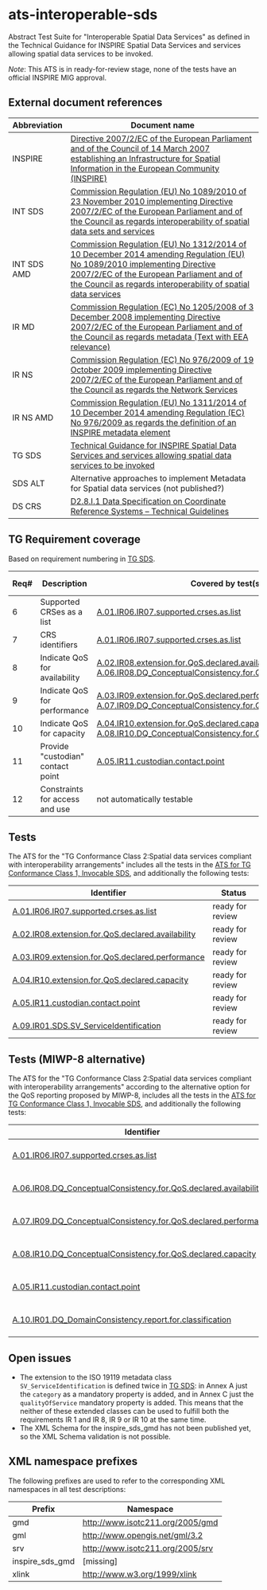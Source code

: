 ats-interoperable-sds
===========================

Abstract Test Suite for "Interoperable Spatial Data Services"
as defined in the Technical Guidance for INSPIRE Spatial Data Services and services allowing spatial data services to be invoked.

*Note*: This ATS is in ready-for-review stage, none of the tests have an official INSPIRE MIG approval.

## External document references

| Abbreviation | Document name                       |
| ------------ | ----------------------------------- |
| INSPIRE <a name="ref_INSPIRE"></a> | [Directive 2007/2/EC of the European Parliament and of the Council of 14 March 2007 establishing an Infrastructure for Spatial Information in the European Community (INSPIRE)](http://eur-lex.europa.eu/legal-content/EN/TXT/PDF/?uri=CELEX:32007L0002&from=EN)
| INT SDS <a name="ref_INT_SDS"></a> | [Commission Regulation (EU) No 1089/2010 of 23 November 2010 implementing Directive 2007/2/EC of the European Parliament and of the Council as regards interoperability of spatial data sets and services](http://eur-lex.europa.eu/legal-content/EN/TXT/PDF/?uri=OJ:L:2010:323:FULL&from=EN)
| INT SDS AMD <a name="ref_INT_SDS_AMD"></a> | [Commission Regulation (EU) No 1312/2014 of 10 December 2014 amending Regulation (EU) No 1089/2010 implementing Directive 2007/2/EC of the European Parliament and of the Council as regards interoperability of spatial data services](http://eur-lex.europa.eu/legal-content/EN/TXT/PDF/?uri=CELEX:32014R1312&from=EN)
| IR MD <a name="ref_IR_MD"></a> | [Commission Regulation (EC) No 1205/2008 of 3 December 2008 implementing Directive 2007/2/EC of the European Parliament and of the Council as regards metadata (Text with EEA relevance)](http://eur-lex.europa.eu/legal-content/EN/TXT/PDF/?uri=CELEX:32008R1205&from=EN)
| IR NS <a name="ref_IR_NS"></a>   | [Commission Regulation (EC) No 976/2009 of 19 October 2009 implementing Directive 2007/2/EC of the European Parliament and of the Council as regards the Network Services](http://eur-lex.europa.eu/legal-content/EN/TXT/PDF/?uri=CELEX:32009R0976&from=EN)
| IR NS AMD <a name="ref_IR_NS_AMD"></a> | [Commission Regulation (EU) No 1311/2014 of 10 December 2014 amending Regulation (EC) No 976/2009 as regards the definition of an INSPIRE metadata element](http://eur-lex.europa.eu/legal-content/EN/TXT/PDF/?uri=CELEX:32014R1311&from=EN)
| TG SDS <a name="ref_TG_SDS"></a> | [Technical Guidance for INSPIRE Spatial Data Services and services allowing spatial data services to be invoked](http://inspire.jrc.ec.europa.eu/documents/Spatial_Data_Services/TG_for_INSPIRE_SDS_3_1.pdf)
| SDS ALT <a name="ref_SDS_alt"></a> | Alternative approaches to implement Metadata for Spatial data services (not published?)
| DS CRS <a name="ref_DS_CRS"></a> | [D2.8.I.1 Data Specification on Coordinate Reference Systems – Technical Guidelines](http://inspire.ec.europa.eu/documents/Data_Specifications/INSPIRE_DataSpecification_RS_v3.2.pdf)

## TG Requirement coverage

Based on requirement numbering in [TG SDS](#ref_TG_SDS).

| Req#   | Description                          | Covered by test(s)                 | IR reference(s)                  |
| ------ | ------------------------------------ | ---------------------------------- | -------------------------------- |
| 6      | Supported CRSes as a list | [A.01.IR06.IR07.supported.crses.as.list](A.01.IR06.IR07.supported.crses.as.list.md)| |
| 7      | CRS identifiers | [A.01.IR06.IR07.supported.crses.as.list](A.01.IR06.IR07.supported.crses.as.list.md) | |
| 8      | Indicate QoS for availability | [A.02.IR08.extension.for.QoS.declared.availability](A.02.IR08.extension.for.QoS.declared.availability.md) OR [A.06.IR08.DQ_ConceptualConsistency.for.QoS.declared.availability](A.06.IR08.DQ_ConceptualConsistency.for.QoS.declared.availability.md) | |
| 9      | Indicate QoS for performance | [A.03.IR09.extension.for.QoS.declared.performance](A.03.IR09.extension.for.QoS.declared.performance.md) OR [A.07.IR09.DQ_ConceptualConsistency.for.QoS.declared.performance](A.07.IR09.DQ_ConceptualConsistency.for.QoS.declared.performance.md) | |
| 10     | Indicate QoS for capacity |[A.04.IR10.extension.for.QoS.declared.capacity](A.04.IR10.extension.for.QoS.declared.capacity.md) OR [A.08.IR10.DQ_ConceptualConsistency.for.QoS.declared.capacity](A.08.IR10.DQ_ConceptualConsistency.for.QoS.declared.capacity.md) | |
| 11     | Provide "custodian" contact point | [A.05.IR11.custodian.contact.point](A.05.IR11.custodian.contact.point.md) | |
| 12     | Constraints for access and use | not automatically testable |  |

## Tests

The ATS for the "TG Conformance Class 2:Spatial data services compliant with interoperability arrangements"
includes all the tests in the [ATS for TG Conformance Class 1, Invocable SDS](https://github.com/inspire-eu-validation/ats-invocable-sds), and additionally
the following tests:

| Identifier                                                        | Status   |
| ----------------------------------------------------------------- | -------- |
| [A.01.IR06.IR07.supported.crses.as.list](A.01.IR06.IR07.supported.crses.as.list.md) | ready for review |
| [A.02.IR08.extension.for.QoS.declared.availability](A.02.IR08.extension.for.QoS.declared.availability.md) | ready for review |
| [A.03.IR09.extension.for.QoS.declared.performance](A.03.IR09.extension.for.QoS.declared.performance.md) | ready for review |
| [A.04.IR10.extension.for.QoS.declared.capacity](A.04.IR10.extension.for.QoS.declared.capacity.md) | ready for review |
| [A.05.IR11.custodian.contact.point](A.05.IR11.custodian.contact.point.md) | ready for review |
| [A.09.IR01.SDS.SV_ServiceIdentification](A.09.IR01.SDS.SV_ServiceIdentification.md) | ready for review |

## Tests (MIWP-8 alternative)

The ATS for the "TG Conformance Class 2:Spatial data services compliant with interoperability arrangements"
according to the alternative option for the QoS reporting proposed by MIWP-8, includes all the tests
in the [ATS for TG Conformance Class 1, Invocable SDS](https://github.com/inspire-eu-validation/ats-invocable-sds), and additionally
the following tests:

| Identifier                                                        | Status   |
| ----------------------------------------------------------------- | -------- |
| [A.01.IR06.IR07.supported.crses.as.list](A.01.IR06.IR07.supported.crses.as.list.md) | ready for review |
| [A.06.IR08.DQ_ConceptualConsistency.for.QoS.declared.availability](A.06.IR08.DQ_ConceptualConsistency.for.QoS.declared.availability.md) | ready for review |
| [A.07.IR09.DQ_ConceptualConsistency.for.QoS.declared.performance](A.07.IR09.DQ_ConceptualConsistency.for.QoS.declared.performance.md) |ready for review |
| [A.08.IR10.DQ_ConceptualConsistency.for.QoS.declared.capacity](A.08.IR10.DQ_ConceptualConsistency.for.QoS.declared.capacity.md) | ready for review |
| [A.05.IR11.custodian.contact.point](A.05.IR11.custodian.contact.point.md) | ready for review |
| [A.10.IR01.DQ_DomainConsistency.report.for.classification](A.10.IR01.DQ_DomainConsistency.report.for.classification.md) | ready for review |

## Open issues
* The extension to the ISO 19119 metadata class ```SV_ServiceIdentification``` is defined twice in [TG SDS](#ref_TG_SDS): in Annex A just the ```category``` as a mandatory property is added, and in Annex C just the ```qualityOfService``` mandatory property is added. This means that the neither of these extended classes can be used to fulfill both the requirements IR 1 and IR 8, IR 9 or IR 10 at the same time.
* The XML Schema for the inspire_sds_gmd has not been published yet, so the XML Schema validation is not possible.

## XML namespace prefixes <a name="namespaces"></a>

The following prefixes are used to refer to the corresponding XML namespaces in all test descriptions:

Prefix         | Namespace
-------------- | -------------------------------------------------
gmd | http://www.isotc211.org/2005/gmd
gml | http://www.opengis.net/gml/3.2
srv | http://www.isotc211.org/2005/srv
inspire\_sds\_gmd | [missing]
xlink          | http://www.w3.org/1999/xlink
